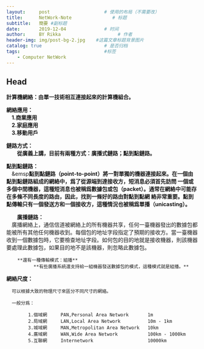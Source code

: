 ```yaml
---
layout:     post                    # 使用的布局（不需要改）
title:      NetWork-Note               # 标题 
subtitle:   簡要 #副标题
date:       2019-12-04              # 时间
author:     BY Rikka                     # 作者
header-img: img/post-bg-2.jpg    #这篇文章标题背景图片
catalog: true                       # 是否归档
tags:                               #标签
    - Computer NetWork
---
```


## Head
>
  **計算機網絡：由單一技術相互連接起來的計算機組合。**
  
  **網絡應用：**  
  &emsp;**1.商業應用**  
  &emsp;**2.家庭應用**  
  &emsp;**3.移動用戶**  
      
  **鏈路方式：**  
  &emsp;&emsp;**從廣義上講，目前有兩種方式：廣播式鏈路；點到點鏈路。**
  
  **點到點鏈路：**  
  &emsp;&emsp**點到點鏈路（point-to-point）將一對單獨的機器連接起來。在一個由點到點鏈路組成的網絡中，爲了從源端到達接收方，短消息必須首先訪問
   一個或多個中間機器，這種短消息也被稱爲數據包或包（packet）。通常在網絡中可能存在多條不同長度的路由，因此，找到一條好的路由對點到點網
   絡非常重要。點到點傳輸只有一個發送方和一個接收方，這種情況也被稱爲單播（unicasting）。**
   
   &emsp;&emsp;**廣播鏈路：**  
   &emsp;廣播網絡上，通信信道被網絡上的所有機器共享，任何一臺機器發出的數據包都能被所有其他任何機器收到。每個包的地址字段指定了預期的接收方。當一臺機器收到一個數據包時，它要檢查地址字段。如何包的目的地就是接收機器，則該機器要處理此數據包，如果目的地不是該機器，則忽略此數據包。</b></p>
           
        **還有一種傳輸模式：組播**
              **有些廣播系統還支持給一組機器發送數據包的模式，這種模式就是組播。**
              
              
  **網絡尺度：**
  
      可以根據大致的物理尺寸來區分不同尺寸的網絡。
      
      一般分爲：  
      
            1.個域網     PAN,Personal Area Network       1m  
            2.局域網     LAN,Local Area Network          10m - 1km  
            3.城域網     MAN,Metropolitan Area Network   10km  
            4.廣域網     WAN,Wide Area Network           100km - 1000km  
            5.互聯網     Internetwork                    10000km  
            
            
            
            
            
